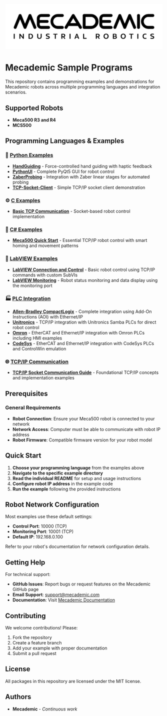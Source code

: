 <picture>
  <source media="(prefers-color-scheme: dark)" srcset="./docs/logo/MecaLogo-Light.png">
  <source media="(prefers-color-scheme: light)" srcset="./docs/logo/MecaLogo-Dark.png">
  <img alt="Mecademic" src="./docs/logo/MecaLogo-Dark.png">
</picture>

# Mecademic Sample Programs

This repository contains programming examples and demonstrations for Mecademic robots across multiple programming languages and integration scenarios.

## Supported Robots

* **Meca500 R3 and R4**
* **MCS500**

## Programming Languages & Examples

### 🐍 [Python Examples](./Python/)

* **[HandGuiding](./Python/HandGuiding/)** - Force-controlled hand guiding with haptic feedback
* **[PythonUI](./Python/PythonUI/)** - Complete PyQt5 GUI for robot control
* **[ZaberProbing](./Python/ZaberProbing/)** - Integration with Zaber linear stages for automated probing
* **[TCP-Socket-Client](./Python/TCP-Socket-Client/)** - Simple TCP/IP socket client demonstration

### ⚙️ [C Examples](./C/)

* **[Basic TCP Communication](./C/Basic-TCP-Communication/)** - Socket-based robot control implementation

### 🔷 [C# Examples](./C#/)

* **[Meca500 Quick Start](./C#/Meca500-Quickstart/)** - Essential TCP/IP robot control with smart homing and movement patterns

### 🔧 [LabVIEW Examples](./LabVIEW/)

* **[LabVIEW Connection and Control](./LabVIEW/LabVIEW%20Connection%20and%20Control/)** - Basic robot control using TCP/IP commands with custom SubVIs
* **[LabVIEW Monitoring](./LabVIEW/LabVIEW%20Monitoring/)** - Robot status monitoring and data display using the monitoring port

### 🏭 [PLC Integration](./PLC/)

* **[Allen-Bradley CompactLogix](./PLC/Allen-Bradley-CompactLogix/)** - Complete integration using Add-On Instructions (AOI) with Ethernet/IP
* **[Unitronics](./PLC/Ultronics/)** - TCP/IP integration with Unitronics Samba PLCs for direct robot control
* **[Omron](./PLC/Omron/)** - EtherCAT and Ethernet/IP integration with Omron PLCs including HMI examples
* **[CodeSys](./PLC/CodeSys/)** - EtherCAT and Ethernet/IP integration with CodeSys PLCs and ControlWin emulation

### 🌐 [TCP/IP Communication](./TCP-Communication/)

* **[TCP/IP Socket Communication Guide](./TCP-Communication/)** - Foundational TCP/IP concepts and implementation examples


## Prerequisites

### General Requirements
- **Robot Connection**: Ensure your Meca500 robot is connected to your network
- **Network Access**: Computer must be able to communicate with robot IP address
- **Robot Firmware**: Compatible firmware version for your robot model

## Quick Start

1. **Choose your programming language** from the examples above
2. **Navigate to the specific example directory** 
3. **Read the individual README** for setup and usage instructions
4. **Configure robot IP address** in the example code
5. **Run the example** following the provided instructions

## Robot Network Configuration

Most examples use these default settings:
- **Control Port**: 10000 (TCP)
- **Monitoring Port**: 10001 (TCP) 
- **Default IP**: 192.168.0.100

Refer to your robot's documentation for network configuration details.

## Getting Help

For technical support:
- **GitHub Issues**: Report bugs or request features on the Mecademic GitHub page
- **Email Support**: support@mecademic.com
- **Documentation**: Visit [Mecademic Documentation](https://mecademic.com/resources/documentation)

## Contributing

We welcome contributions! Please:
1. Fork the repository
2. Create a feature branch
3. Add your example with proper documentation
4. Submit a pull request

## License

All packages in this repository are licensed under the MIT license.

## Authors 

* **Mecademic** - *Continuous work*

